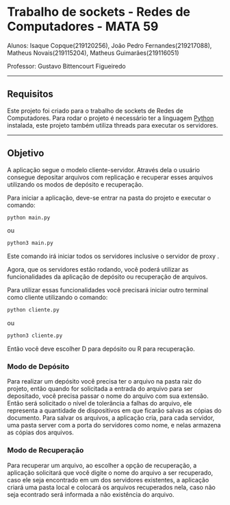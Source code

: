 # Trabalho de sockets - Redes de Computadores - MATA 59

Alunos: Isaque Copque(219120256), João Pedro Fernandes(219217088), Matheus Novais(219115204), Matheus Guimarães(219116051)

Professor: Gustavo Bittencourt Figueiredo

---

## Requisitos

Este projeto foi criado para o trabalho de sockets de Redes de Computadores. Para rodar o projeto é necessário ter a linguagem [Python](https://www.python.org) instalada, este projeto também utiliza threads para executar os servidores.

---
## Objetivo
A aplicação segue o modelo cliente-servidor. Através dela o usuário consegue depositar arquivos com replicação e recuperar esses arquivos utilizando os modos de depósito e recuperação.

Para iniciar a aplicação, deve-se entrar na pasta do projeto e executar o comando:

``` bash
python main.py

```
ou

```bash
python3 main.py
```

Este comando irá iniciar todos os servidores inclusive o servidor de proxy .

Agora, que os servidores estão rodando, você poderá utilizar as funcionalidades da aplicação de depósito ou recuperação de arquivos.

Para utilizar essas funcionalidades você precisará iniciar outro terminal como cliente utilizando o comando:

``` bash
python cliente.py

```
ou

```bash
python3 cliente.py
```
Então você deve escolher D para depósito ou R para recuperação.
### Modo de Depósito

Para realizar um depósito você precisa ter o arquivo na pasta raiz do projeto, então quando for solicitada a entrada do arquivo para ser depositado, você precisa passar o nome do arquivo com sua extensão.
Então será solicitado o nível de tolerância a falhas do arquivo, ele representa a quantidade de dispositivos em que ficarão salvas as cópias do documento. Para salvar os arquivos, a aplicação cria, para cada servidor, uma pasta server com a porta do servidores como nome, e nelas armazena as cópias dos arquivos.

### Modo de Recuperação

Para recuperar um arquivo, ao escolher a opção de recuperação, a aplicação solicitará que você digite o nome do arquivo a ser recuperado, caso ele seja encontrado em um dos servidores existentes, a aplicação criará uma pasta local e colocará os arquivos recuperados nela, caso não seja econtrado será informada a não existência do arquivo.
